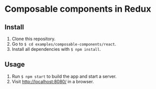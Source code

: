 # Composable components in Redux

## Install

1. Clone this repository.
2. Go to `$ cd examples/composable-components/react`.
3. Install all dependencies with `$ npm install`.

## Usage

1. Run `$ npm start` to build the app and start a server.
2. Visit [http://localhost:8080/](http://localhost:8080/) in a browser.
